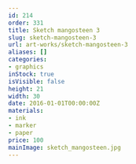 ```yaml
---
id: 214
order: 331
title: Sketch mangosteen 3
slug: sketch-mangosteen-3
url: art-works/sketch-mangosteen-3
aliases: []
categories:
- graphics
inStock: true
isVisible: false
height: 21
width: 30
date: 2016-01-01T00:00:00Z
materials:
- ink
- marker
- paper
price: 100
mainImage: sketch_mangosteen.jpg
---
```

